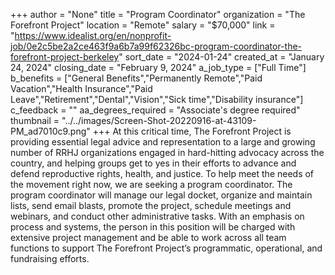 +++
author = "None"
title = "Program Coordinator"
organization = "The Forefront Project"
location = "Remote"
salary = "$70,000"
link = "https://www.idealist.org/en/nonprofit-job/0e2c5be2a2ce463f9a6b7a99f62326bc-program-coordinator-the-forefront-project-berkeley"
sort_date = "2024-01-24"
created_at = "January 24, 2024"
closing_date = "February 9, 2024"
a_job_type = ["Full Time"]
b_benefits = ["General Benefits","Permanently Remote","Paid Vacation","Health Insurance","Paid Leave","Retirement","Dental","Vision","Sick time","Disability insurance"]
c_feedback = ""
aa_degrees_required = "Associate's degree required"
thumbnail = "../../images/Screen-Shot-20220916-at-43109-PM_ad7010c9.png"
+++
At this critical time, The Forefront Project is providing essential legal advice and representation to a large and growing number of RRHJ organizations engaged in hard-hitting advocacy across the country, and helping groups get to yes in their efforts to advance and defend reproductive rights, health, and justice. To help meet the needs of the movement right now, we are seeking a program coordinator. The program coordinator will manage our legal docket, organize and maintain lists, send email blasts, promote the project, schedule meetings and webinars, and conduct other administrative tasks. With an emphasis on process and systems, the person in this position will be charged with extensive project management and be able to work across all team functions to support The Forefront Project’s programmatic, operational, and fundraising efforts.